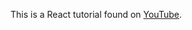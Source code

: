 This is a React tutorial found on [YouTube](https://www.youtube.com/watch?v=hQAHSlTtcmY&t=372s&ab_channel=WebDevSimplified).

